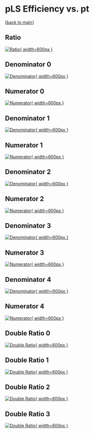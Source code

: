 # pLS Efficiency vs. pt

[[back to main](./)]



## Ratio

[![Ratio](../mtv/var/pLS_vtr_13_-1_eff_pt.png){ width=600px }](../mtv/var/pLS_vtr_13_-1_eff_pt.pdf)

## Denominator 0

[![Denominator](../mtv/den/pLS_vtr_13_-1_eff_pt_den0.png){ width=600px }](../mtv/den/pLS_vtr_13_-1_eff_pt_den0.pdf)

## Numerator 0

[![Numerator](../mtv/num/pLS_vtr_13_-1_eff_pt_num0.png){ width=600px }](../mtv/num/pLS_vtr_13_-1_eff_pt_num0.pdf)

## Denominator 1

[![Denominator](../mtv/den/pLS_vtr_13_-1_eff_pt_den1.png){ width=600px }](../mtv/den/pLS_vtr_13_-1_eff_pt_den1.pdf)

## Numerator 1

[![Numerator](../mtv/num/pLS_vtr_13_-1_eff_pt_num1.png){ width=600px }](../mtv/num/pLS_vtr_13_-1_eff_pt_num1.pdf)

## Denominator 2

[![Denominator](../mtv/den/pLS_vtr_13_-1_eff_pt_den2.png){ width=600px }](../mtv/den/pLS_vtr_13_-1_eff_pt_den2.pdf)

## Numerator 2

[![Numerator](../mtv/num/pLS_vtr_13_-1_eff_pt_num2.png){ width=600px }](../mtv/num/pLS_vtr_13_-1_eff_pt_num2.pdf)

## Denominator 3

[![Denominator](../mtv/den/pLS_vtr_13_-1_eff_pt_den3.png){ width=600px }](../mtv/den/pLS_vtr_13_-1_eff_pt_den3.pdf)

## Numerator 3

[![Numerator](../mtv/num/pLS_vtr_13_-1_eff_pt_num3.png){ width=600px }](../mtv/num/pLS_vtr_13_-1_eff_pt_num3.pdf)

## Denominator 4

[![Denominator](../mtv/den/pLS_vtr_13_-1_eff_pt_den4.png){ width=600px }](../mtv/den/pLS_vtr_13_-1_eff_pt_den4.pdf)

## Numerator 4

[![Numerator](../mtv/num/pLS_vtr_13_-1_eff_pt_num4.png){ width=600px }](../mtv/num/pLS_vtr_13_-1_eff_pt_num4.pdf)

## Double Ratio 0

[![Double Ratio](../mtv/ratio/pLS_vtr_13_-1_eff_pt_ratio0.png){ width=600px }](../mtv/ratio/pLS_vtr_13_-1_eff_pt_ratio0.pdf)

## Double Ratio 1

[![Double Ratio](../mtv/ratio/pLS_vtr_13_-1_eff_pt_ratio1.png){ width=600px }](../mtv/ratio/pLS_vtr_13_-1_eff_pt_ratio1.pdf)

## Double Ratio 2

[![Double Ratio](../mtv/ratio/pLS_vtr_13_-1_eff_pt_ratio2.png){ width=600px }](../mtv/ratio/pLS_vtr_13_-1_eff_pt_ratio2.pdf)

## Double Ratio 3

[![Double Ratio](../mtv/ratio/pLS_vtr_13_-1_eff_pt_ratio3.png){ width=600px }](../mtv/ratio/pLS_vtr_13_-1_eff_pt_ratio3.pdf)

